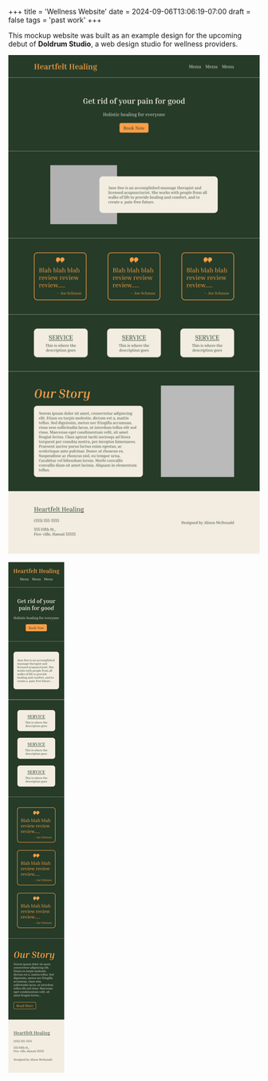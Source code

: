 +++
title = 'Wellness Website'
date = 2024-09-06T13:06:19-07:00
draft = false
tags = 'past work'
+++

This mockup website was built as an example design for the upcoming debut of **Doldrum Studio**, a web design studio for wellness providers.

![A mockup of a website in shades of green, with highlights of orange.](Featured_Desktop.jpg)

![A mockup of a mobile website in shades of green, with highlights of orange.](Featured_Mobile.jpg)